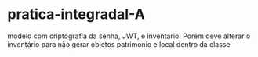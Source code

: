# pratica-integradaI-A
modelo com criptografia da senha, JWT, e inventario. Porém deve alterar o inventário para não gerar objetos patrimonio e local dentro da classe
